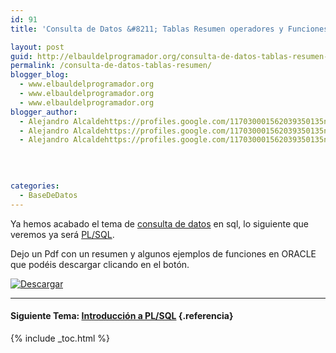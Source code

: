 ```yaml
---
id: 91
title: 'Consulta de Datos &#8211; Tablas Resumen operadores y Funciones Oracle'

layout: post
guid: http://elbauldelprogramador.org/consulta-de-datos-tablas-resumen-operadores-y-funciones-oracle/
permalink: /consulta-de-datos-tablas-resumen/
blogger_blog:
  - www.elbauldelprogramador.org
  - www.elbauldelprogramador.org
  - www.elbauldelprogramador.org
blogger_author:
  - Alejandro Alcaldehttps://profiles.google.com/117030001562039350135noreply@blogger.com
  - Alejandro Alcaldehttps://profiles.google.com/117030001562039350135noreply@blogger.com
  - Alejandro Alcaldehttps://profiles.google.com/117030001562039350135noreply@blogger.com

  
  
  
categories:
  - BaseDeDatos
---
```

<div class="icosql">
</div>

Ya hemos acabado el tema de [consulta de datos][1] en sql, lo siguiente que veremos ya será [PL/SQL][2].

Dejo un Pdf con un resumen y algunos ejemplos de funciones en ORACLE que podéis descargar clicando en el botón.

[![Descargar][3]][4]

* * *

#### Siguiente Tema: [Introducción a PL/SQL][2] {.referencia}



 [1]: http://bashyc.blogspot.com/p/bases-de-datos.html
 [2]: https://elbauldelprogramador.com/introduccion-plsql/
 [3]: https://lh4.ggpht.com/_IlK2pNFFgGM/TTGW5XRJ6FI/AAAAAAAAAQU/7AeQSIC57tM/descargar.gif
 [4]: http://mueblesbari.es/CosasBlog/SOLOTABLAS.pdf

{% include _toc.html %}
